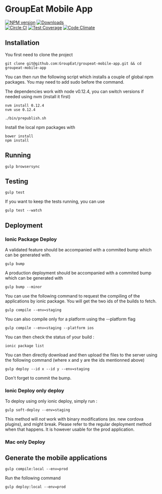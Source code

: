 # GroupEat Mobile App

[![NPM version](https://badge.fury.io/js/groupeat_mobile_app.svg)](http://badge.fury.io/js/groupeat_mobile_app) [![Downloads](http://img.shields.io/npm/dm/groupeat_mobile_app.svg)](http://badge.fury.io/js/groupeat_mobile_app)   
[![Circle CI](https://circleci.com/gh/GroupEat/groupeat-mobile-app/tree/staging.svg?style=svg&circle-token=eb5f842bba1670dd99e7edbeb39cfcc2a4f9b752)](https://circleci.com/gh/GroupEat/groupeat-mobile-app/tree/staging) [![Test Coverage](https://codeclimate.com/repos/56c8e2524fd7b65d3c01dbc7/badges/ee8c634e07f255bec3cd/coverage.svg)](https://codeclimate.com/repos/56c8e2524fd7b65d3c01dbc7/coverage) [![Code Climate](https://codeclimate.com/repos/56c8e2524fd7b65d3c01dbc7/badges/ee8c634e07f255bec3cd/gpa.svg)](https://codeclimate.com/repos/56c8e2524fd7b65d3c01dbc7/feed) 

## Installation

You first need to clone the project
```
git clone git@github.com:GroupEat/groupeat-mobile-app.git && cd groupeat-mobile-app
```

You can then run the following script which installs a couple of global npm packages. You may need to add sudo before the command.

The dependencies work with node v0.12.4, you can switch versions if needed using nvm (install it first)

```
nvm install 0.12.4
nvm use 0.12.4
```

```
./bin/prepublish.sh
```

Install the local npm packages with

```
bower install
npm install
```

## Running

```
gulp browsersync
```

## Testing

```
gulp test
```

If you want to keep the tests running, you can use

```
gulp test --watch
```

## Deployment

### Ionic Package Deploy

A validated feature should be accompanied with a commited bump which can be generated with.

```
gulp bump
```

A production deployment should be accompanied with a commited bump which can be generated with

```
gulp bump --minor
```

You can use the following command to request the compiling of the applications by ionic package.
You will get the two ids of the builds to fetch.

```
gulp compile --env=staging
```

You can also compile only for a platform using the --platform flag

```
gulp compile --env=staging --platform ios
```

You can then check the status of your build :
```
ionic package list
```

You can then directly download and then upload the files to the server using the following command (where x and y are the ids mentionned above)

```
gulp deploy --id x --id y --env=staging
```

Don't forget to commit the bump.

### Ionic Deploy only deploy

To deploy using only ionic deploy, simply run :

```
gulp soft-deploy --env=staging
```

This method will *not* work with binary modifications (ex. new cordova plugins), and might break. Please refer to the regular deployment method when that happens. It is however usable for the prod application.

### Mac only Deploy

## Generate the mobile applications

```
gulp compile:local --env=prod
```

Run the following command

```
gulp deploy:local --env=prod
```
